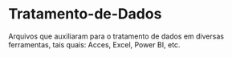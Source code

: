 # Tratamento-de-Dados
 Arquivos que auxiliaram para o tratamento de dados em diversas ferramentas, tais quais: Acces, Excel, Power BI, etc.
